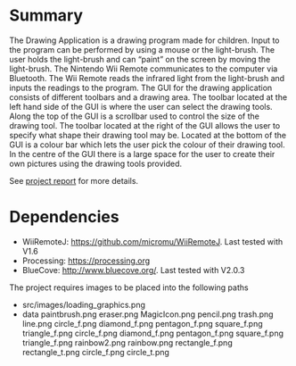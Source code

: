 # Summary

The Drawing Application is a drawing program made for children. Input to the program can be performed by using a mouse or the light-brush. The user holds the light-brush and can “paint” on the screen by moving the light-brush. The Nintendo Wii Remote communicates to the computer via Bluetooth. The Wii Remote reads the infrared light from the light-brush and inputs the readings to the program. The GUI for the drawing application consists of different toolbars and a drawing area. The toolbar located at the left hand side of the GUI is where the user can select the drawing tools. Along the top of the GUI is a scrollbar used to control the size of the drawing tool. The toolbar located at the right of the GUI allows the user to specify what shape their drawing tool may be. Located at the bottom of the GUI is a colour bar which lets the user pick the colour of their drawing tool. In the centre of the GUI there is a large space for the user to create their own pictures using the drawing tools provided. 

See [project report](https://github.com/buckning/final-year-project/blob/master/report.doc) for more details.

# Dependencies
* WiiRemoteJ: https://github.com/micromu/WiiRemoteJ. Last tested with V1.6
* Processing: https://processing.org
* BlueCove: http://www.bluecove.org/. Last tested with V2.0.3

The project requires images to be placed into the following paths
* src/images/loading_graphics.png
* data
paintbrush.png
eraser.png
MagicIcon.png
pencil.png
trash.png
line.png
circle_f.png
diamond_f.png
pentagon_f.png
square_f.png
triangle_f.png
circle_f.png
diamond_f.png
pentagon_f.png
square_f.png
triangle_f.png
rainbow2.png
rainbow.png
rectangle_f.png
rectangle_t.png
circle_f.png
circle_t.png
